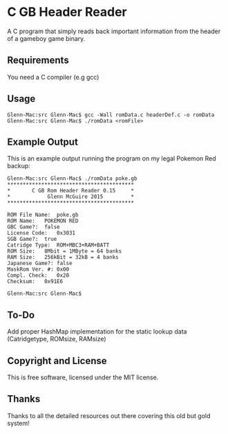 C GB Header Reader
===========================

A C program that simply reads back important information from the header of a gameboy game binary.

## Requirements ##

You need a C compiler (e.g gcc)

## Usage ##

```
Glenn-Mac:src Glenn-Mac$ gcc -Wall romData.c headerDef.c -o romData
Glenn-Mac:src Glenn-Mac$ ./romData <romFile>
```

## Example Output ##

This is an example output running the program on my legal Pokemon Red backup:

```
Glenn-Mac:src Glenn-Mac$ ./romData poke.gb
*****************************************
*       C GB Rom Header Reader 0.15     *
*            Glenn McGuire 2015         *
*****************************************

ROM File Name:	poke.gb
ROM Name:	POKEMON RED
GBC Game?:	false
License Code:	0x3031
SGB Game?:	true
Catridge Type:	ROM+MBC3+RAM+BATT
ROM Size:	8Mbit = 1MByte = 64 banks
RAM Size:	256kBit = 32kB = 4 banks
Japanese Game?:	false
MaskRom Ver. #:	0x00
Compl. Check:	0x20
Checksum:	0x91E6

Glenn-Mac:src Glenn-Mac$
```

## To-Do ##

Add proper HashMap implementation for the static lookup data (Catridgetype, ROMsize, RAMsize)

## Copyright and License ##

This is free software, licensed under the MIT license.

## Thanks ##

Thanks to all the detailed resources out there covering this old but gold system!